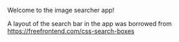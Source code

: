 Welcome to the image searcher app!

A layout of the search bar in the app was borrowed from https://freefrontend.com/css-search-boxes

